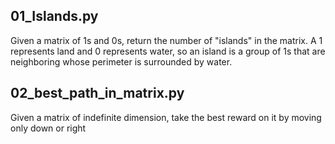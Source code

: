 ## 01_Islands.py
Given a matrix of 1s and 0s, return the number of "islands" in the matrix. A 1 represents land and 0 represents water, so an island is a group of 1s that are neighboring whose perimeter is surrounded by water.

## 02_best_path_in_matrix.py
Given a matrix of indefinite dimension, take the best reward on it by moving only down or right
